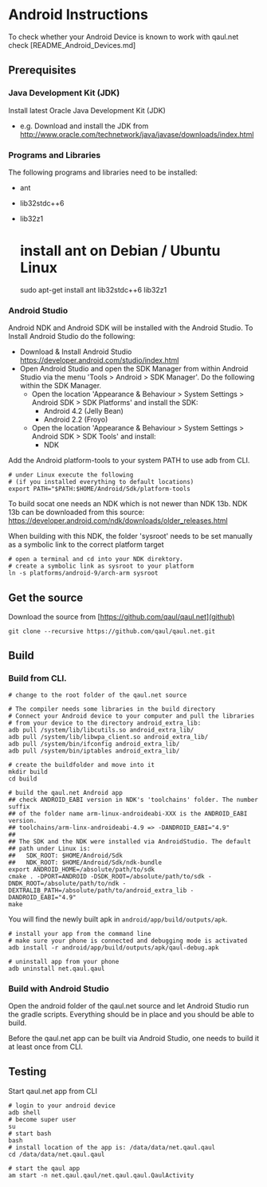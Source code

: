 Android Instructions
====================

To check whether your Android Device is known to work with qaul.net check 
[README_Android_Devices.md]


Prerequisites
-------------

### Java Development Kit (JDK)

Install latest Oracle Java Development Kit (JDK)

* e.g. Download and install the JDK from
  http://www.oracle.com/technetwork/java/javase/downloads/index.html


### Programs and Libraries

The following programs and libraries need to be installed:

* ant
* lib32stdc++6
* lib32z1

	# install ant on Debian / Ubuntu Linux
	sudo apt-get install ant lib32stdc++6 lib32z1


### Android Studio

Android NDK and Android SDK will be installed with the Android Studio.
To Install Android Studio do the following:

* Download & Install Android Studio https://developer.android.com/studio/index.html
* Open Android Studio and open the SDK Manager from within Android Studio
  via the menu 'Tools > Android > SDK Manager'. Do the following within
  the SDK Manager.
  * Open the location 'Appearance & Behaviour > System Settings > Android SDK > SDK Platforms' 
    and install the SDK:
    * Android 4.2 (Jelly Bean)
    * Android 2.2 (Froyo)
  * Open the location 'Appearance & Behaviour > System Settings > Android SDK > SDK Tools'
    and install:
    * NDK

Add the Android platform-tools to your system PATH to use adb from CLI.

	# under Linux execute the following
	# (if you installed everything to default locations)
	export PATH="$PATH:$HOME/Android/Sdk/platform-tools


To build socat one needs an NDK which is not newer than NDK 13b. NDK 13b 
can be downloaded from this source: 
https://developer.android.com/ndk/downloads/older_releases.html

When building with this NDK, the folder 'sysroot' needs to be set manually
as a symbolic link to the correct platform target

	# open a terminal and cd into your NDK direktory.
	# create a symbolic link as sysroot to your platform
	ln -s platforms/android-9/arch-arm sysroot



Get the source
--------------

Download the source from [https://github.com/qaul/qaul.net](github)

	git clone --recursive https://github.com/qaul/qaul.net.git



Build
-----

### Build from CLI.

	# change to the root folder of the qaul.net source

	# The compiler needs some libraries in the build directory
	# Connect your Android device to your computer and pull the libraries
	# from your device to the directory android_extra_lib:
	adb pull /system/lib/libcutils.so android_extra_lib/
	adb pull /system/lib/libwpa_client.so android_extra_lib/
	adb pull /system/bin/ifconfig android_extra_lib/
	adb pull /system/bin/iptables android_extra_lib/
	
	# create the buildfolder and move into it
	mkdir build
	cd build
	
	# build the qaul.net Android app
	## check ANDROID_EABI version in NDK's 'toolchains' folder. The number suffix
	## of the folder name arm-linux-androideabi-XXX is the ANDROID_EABI version.
	## toolchains/arm-linx-androideabi-4.9 => -DANDROID_EABI="4.9"
	##
	## The SDK and the NDK were installed via AndroidStudio. The default
	## path under Linux is:
	##   SDK_ROOT: $HOME/Android/Sdk
	##   NDK_ROOT: $HOME/Android/Sdk/ndk-bundle
	export ANDROID_HOME=/absolute/path/to/sdk
	cmake . -DPORT=ANDROID -DSDK_ROOT=/absolute/path/to/sdk -DNDK_ROOT=/absolute/path/to/ndk -DEXTRALIB_PATH=/absolute/path/to/android_extra_lib -DANDROID_EABI="4.9"
	make


You will find the newly built apk in `android/app/build/outputs/apk`.

    # install your app from the command line
    # make sure your phone is connected and debugging mode is activated
    adb install -r android/app/build/outputs/apk/qaul-debug.apk

    # uninstall app from your phone
    adb uninstall net.qaul.qaul


### Build with Android Studio

Open the android folder of the qaul.net source and let Android Studio run
the gradle scripts. Everything should be in place and you should be
able to build.

Before the qaul.net app can be built via Android Studio, one needs to
build it at least once from CLI.



Testing
-------

Start qaul.net app from CLI

	# login to your android device
	adb shell
	# become super user
	su
	# start bash
	bash
	# install location of the app is: /data/data/net.qaul.qaul
	cd /data/data/net.qaul.qaul
	
	# start the qaul app
	am start -n net.qaul.qaul/net.qaul.qaul.QaulActivity


